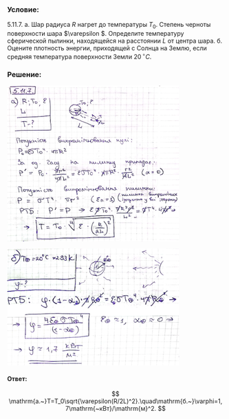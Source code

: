 ###  Условие:

$5.11.7.$ а. Шар радиуса $R$ нагрет до температуры $T_0$. Степень черноты поверхности шара $\varepsilon $. Определите температуру сферической пылинки, находящейся на расстоянии $L$ от центра шара.
б. Оцените плотность энергии, приходящей с Солнца на Землю, если средняя температура поверхности Земли $20 \,^{\circ}C$.

###  Решение:

![|400x362, 67%](../../img/5.11.7/71.png)

![|400x271, 67%](../../img/5.11.7/72.png)

#### Ответ:

$$
\mathrm{а.~}T=T_0\sqrt{\varepsilon(R/2L)^2}.\quad\mathrm{б.~}\varphi=1,7\mathrm{~кВт}/\mathrm{м}^2.
$$